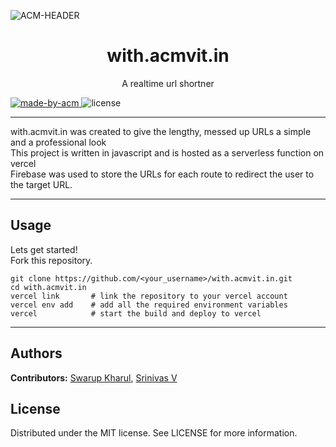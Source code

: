 ![ACM-HEADER](https://user-images.githubusercontent.com/14032427/92643737-e6252e00-f2ff-11ea-8a51-1f1b69caba9f.png)

<h1 align="center"> with.acmvit.in </h1>

<p align="center">
A realtime url shortner
</p>

<p>
  <a href="https://acmvit.in/" target="_blank">
    <img alt="made-by-acm" src="https://img.shields.io/badge/MADE%20BY-ACM%20VIT-blue?style=for-the-badge" />
  </a>
    <!-- Uncomment the below line to add the license badge. Make sure the right license badge is reflected. -->
    <img alt="license" src="https://img.shields.io/badge/License-MIT-green.svg?style=for-the-badge" />
    <!-- forks/stars/tech stack in the form of badges from https://shields.io/ -->
</p>

---

with.acmvit.in was created to give the lengthy, messed up URLs a simple and a professional look<br>
This project is written in javascript and is hosted as a serverless function on vercel<br>
Firebase was used to store the URLs for each route to redirect the user to the target URL.

---

<!-- ## Screenshots -->

<!-- Add one screenshot of your project (max height: 1000px, max size: 1mb) 'if applicable' under assets folder in root of your project ![sceenshot](assets/<name of image>) -->
<!-- if your project has multiple pictures , merge them into one image using a tool similar to figma -->

<!-- --- -->

## Usage
<!-- How To, Features, Installation etc. as subheadings in this section. example-->

Lets get started!<br>
Fork this repository.
```console
git clone https://github.com/<your_username>/with.acmvit.in.git
cd with.acmvit.in
vercel link       # link the repository to your vercel account
vercel env add    # add all the required environment variables
vercel            # start the build and deploy to vercel
```

---

## Authors

**Contributors:** [Swarup Kharul](https://github.com/SwarupKharul), [Srinivas V](https://github.com/cr-trojan23)


## License
Distributed under the MIT license. See LICENSE for more information.
